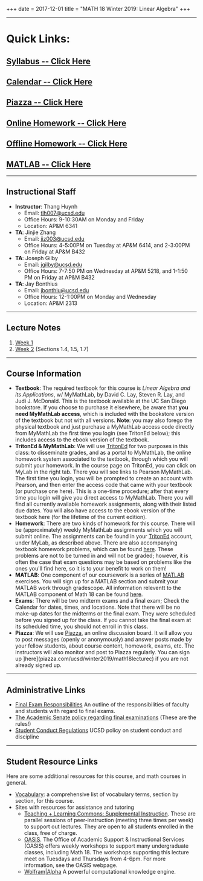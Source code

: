 +++
date = 2017-12-01
title = "MATH 18 Winter 2019: Linear Algebra"
+++

---
# Quick Links:

## [Syllabus -- Click Here](https://www.thanghuynh.io/teaching/math18_winter19/syllabus/)

## [Calendar -- Click Here](https://www.thanghuynh.io/teaching/math18_winter19/calendar/)

## [Piazza -- Click Here](https://piazza.com/ucsd/winter2019/math18lecturec/home)

## [Online Homework -- Click Here](https://tritoned.ucsd.edu/)

## [Offline Homework -- Click Here](https://www.thanghuynh.io/teaching/math18_winter19/homework/)

## [MATLAB -- Click Here](https://www.math.ucsd.edu/~math18/index.html)

--- 
## Instructional Staff

  * **Instructor**: Thang Huynh
    * Email: <tlh007@ucsd.edu>
    * Office Hours: 9-10:30AM on Monday and Friday
    * Location: AP&M 6341
  * **TA**: Jinjie Zhang
    * Email: <jiz003@ucsd.edu>
    * Office Hours: 4-5:00PM on Tuesday at AP&M 6414, and 2-3:00PM on Friday at AP&M B432
  * **TA**: Joseph Gilby
    * Email: <jgilby@ucsd.edu>
    * Office Hours: 7-7:50 PM on Wednesday at AP&M 5218, and 1-1:50 PM on Friday at AP&M B432
  * **TA**: Jay Bonthius
    * Email: <jbonthiu@ucsd.edu>
    * Office Hours: 12-1:00PM on Monday and Wednesday
    * Location: AP&M 2313

---
## Lecture Notes
1. [Week 1](https://www.thanghuynh.io/teaching/math18_winter19/Math18_Lecture1.pdf)
2. [Week 2](https://www.thanghuynh.io/teaching/math18_winter19/Math18_Lecture2.pdf) (Sections 1.4, 1.5, 1.7)


--- 
## Course Information  
  * **Textbook**: The required textbook for this course is *Linear Algebra and its Applications*, w/ MyMathLab, by David C. Lay, Steven R. Lay, and Judi J. McDonald. This is the textbook available at the UC San Diego bookstore. If you choose to purchase it elsewhere, be aware that **you need MyMathLab access**, which is included with the bookstore version of the textbook but not with all versions. **Note**: you may also forego the physical textbook and just purchase a MyMathLab access code directly from MyMathLab the first time you login (see TritonEd below); this includes access to the ebook version of the textbook.  
  * **TritonEd & MyMathLab**: We will use [TritonEd](https://tritoned.ucsd.edu/) for two purposes in this class: to disseminate grades, and as a portal to MyMathLab, the online homework system associated to the textbook, through which you will submit your homework. In the course page on TritonEd, you can click on MyLab in the right tab. There you will see links to Pearson MyMathLab. The first time you login, you will be prompted to create an account with Pearson, and then enter the access code that came with your textbook (or purchase one here). This is a one-time procedure; after that every time you login will give you direct access to MyMathLab. There you will find all currently available homework assignments, along with their listed due dates. You will also have access to the ebook version of the textbook here (for the lifetime of the current edition).
  * **Homework**: There are two kinds of homework for this course. There will be (approximately) weekly MyMathLab assignments which you will submit online. The assignments can be found in your [TritonEd](https://tritoned.ucsd.edu/) account, under MyLab, as described above. 
There are also accompanying textbook homework problems, which can be found [here](https://www.thanghuynh.io/teaching/math18_winter19/homework/). These problems are not to be turned in and will not be graded; however, it is often the case that exam questions may be based on problems like the ones you'll find here, so it is to your benefit to work on them!
  * **MATLAB**: One component of our coursework is a series of [MATLAB](http://www.math.ucsd.edu/~math18/) exercises. You will sign up for a MATLAB section and submit your MATLAB work through gradescope. All information releventt to the MATLAB component of Math 18 can be found [here](http://www.math.ucsd.edu/~math18/).
  * **Exams**: There will be two midterm exams and a final exam; Check the Calendar for dates, times, and locations. Note that there will be no make-up dates for the midterms or the final exam. They were scheduled before you signed up for the class. If you cannot take the final exam at its scheduled time, you should not enroll in this class.  
  * **Piazza**: We will use [Piazza](https://www.piazza.com/ucsd/winter2019/math18lecturec/home), an online discussion board. It will allow you to post messages (openly or anonymously) and answer posts made by your fellow students, about course content, homework, exams, etc. The instructors will also monitor and post to Piazza regularly. You can sign up ]here](piazza.com/ucsd/winter2019/math18lecturec) if you are not already signed up. 

--- 
## Administrative Links
  * [Final Exam Responsibilities](https://blink.ucsd.edu/instructors/academic-info/exams/responsibilities.html) An outline of the responsibilities of faculty and students with regard to final exams.  
  * [The Academic Senate policy regarding final examinations](http://senate.ucsd.edu/operating-procedures/educational-policies/courses/epc-policies-on-courses/policy-exams-including-midterms-final-exams-and-religious-accommodations-for-exams/) (These are the rules!)  
  * [Student Conduct Regulations](https://students.ucsd.edu/sponsor/student-conduct/regulations/22.00.html) UCSD policy on student conduct and discipline

--- 
## Student Resource Links
Here are some additional resources for this course, and math courses in general.  

  * [Vocabulary](http://www.math.ucsd.edu/~jeggers/math18/vocabulary.html): a comprehensive list of vocabulary terms, section by section, for this course. 
  * Sites with resources for assistance and tutoring
    * [Teaching + Learning Commons: Supplemental Instruction](https://commons.ucsd.edu/academic-support/supplemental-instruction/index.html). These are parallel sessions of peer-instruction (meeting three times per week) to support out lectures. They are open to all students enrolled in the class, free of charge.  
    * [OASIS](https://students.ucsd.edu/sponsor/oasis/). The Office of Academic Support & Instructional Services (OASIS) offers weekly workshops to support many undergraduate classes, including Math 18. The workshops supporting this lecture meet on Tuesdays and Thursdays from 4-6pm. For more information, see the OASIS webpage.  
    * [Wolfram|Alpha](https://www.wolframalpha.com/) A powerful computational knowledge engine.
